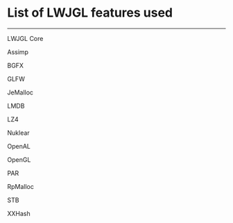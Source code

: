 # List of LWJGL features used
---

LWJGL Core

Assimp

BGFX

GLFW

JeMalloc

LMDB

LZ4

Nuklear

OpenAL

OpenGL

PAR

RpMalloc

STB

XXHash

